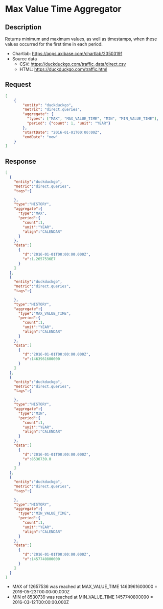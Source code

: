 # Max Value Time Aggregator

## Description

Returns minimum and maximum values, as well as timestamps, when these values occurred for the first time in each period.

* Chartlab: https://apps.axibase.com/chartlab/2350319f
* Source data 
  - CSV: https://duckduckgo.com/traffic_data/direct.csv
  - HTML: https://duckduckgo.com/traffic.html

## Request

```json
[
    {
        "entity": "duckduckgo",
        "metric": "direct.queries",
        "aggregate": {
		  "types": ["MAX", "MAX_VALUE_TIME", "MIN", "MIN_VALUE_TIME"], 
		  "period": {"count": 1, "unit": "YEAR"}
		},
        "startDate": "2016-01-01T00:00:00Z",
        "endDate": "now"
    }
]
```

## Response

```json
[
  {
    "entity":"duckduckgo",
    "metric":"direct.queries",
    "tags":{

    },
    "type":"HISTORY",
    "aggregate":{
      "type":"MAX",
      "period":{
        "count":1,
        "unit":"YEAR",
        "align":"CALENDAR"
      }
    },
    "data":[
      {
        "d":"2016-01-01T00:00:00.000Z",
        "v":1.2657536E7
      }
    ]
  },
  {
    "entity":"duckduckgo",
    "metric":"direct.queries",
    "tags":{

    },
    "type":"HISTORY",
    "aggregate":{
      "type":"MAX_VALUE_TIME",
      "period":{
        "count":1,
        "unit":"YEAR",
        "align":"CALENDAR"
      }
    },
    "data":[
      {
        "d":"2016-01-01T00:00:00.000Z",
        "v":1463961600000
      }
    ]
  },
  {
    "entity":"duckduckgo",
    "metric":"direct.queries",
    "tags":{

    },
    "type":"HISTORY",
    "aggregate":{
      "type":"MIN",
      "period":{
        "count":1,
        "unit":"YEAR",
        "align":"CALENDAR"
      }
    },
    "data":[
      {
        "d":"2016-01-01T00:00:00.000Z",
        "v":8530739.0
      }
    ]
  },
  {
    "entity":"duckduckgo",
    "metric":"direct.queries",
    "tags":{

    },
    "type":"HISTORY",
    "aggregate":{
      "type":"MIN_VALUE_TIME",
      "period":{
        "count":1,
        "unit":"YEAR",
        "align":"CALENDAR"
      }
    },
    "data":[
      {
        "d":"2016-01-01T00:00:00.000Z",
        "v":1457740800000
      }
    ]
  }
]
```

* MAX of 12657536 was reached at MAX_VALUE_TIME 1463961600000 = 2016-05-23T00:00:00.000Z
* MIN of 8530739 was reached at MIN_VALUE_TIME 1457740800000 = 2016-03-12T00:00:00.000Z

